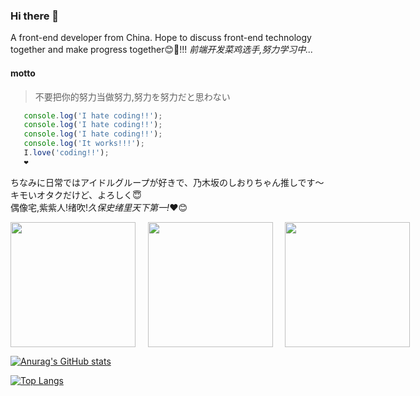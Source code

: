 ### Hi there 👋

<!--
**Panyue-genkiyo/Panyue-genkiyo** is a ✨ _special_ ✨ repository because its `README.md` (this file) appears on your GitHub profile.

Here are some ideas to get you started:

- 🔭 I’m currently working on ...
- 🌱 I’m currently learning ...
- 👯 I’m looking to collaborate on ...
- 🤔 I’m looking for help with ...
- 💬 Ask me about ...
- 📫 How to reach me: ...
- 😄 Pronouns: ...
- ⚡ Fun fact: ...
-->

A front-end developer from China. Hope to discuss front-end technology together and make progress together😊👋!!!
<em>前端开发菜鸡选手,努力学习中...</em>
<br/>
#### motto
> 不要把你的努力当做努力,努力を努力だと思わない

```javascript
   console.log('I hate coding!!');
   console.log('I hate coding!!');
   console.log('I hate coding!!');
   console.log('It works!!!');
   I.love('coding!!');
   ❤️
```
ちなみに日常ではアイドルグループが好きで、乃木坂のしおりちゃん推しです〜キモいオタクだけど、よろしく😇<br/>
偶像宅,紫紫人!绪吹!<em>久保史绪里天下第一!</em>❤😊
<div style="display:flex">
   <img src="http://p6.toutiaoimg.com/large/pgc-image/2ffd51eb70e246b79509d78cbfa5a0a8?from=detail&index=7"  height="200"/>
   &nbsp;&nbsp;&nbsp;&nbsp;&nbsp;
   <img src="https://i.pinimg.com/564x/59/86/a0/5986a03f1ab35b3684dc1e7cc7091cd5.jpg" height="200"/>
   &nbsp;&nbsp;&nbsp;&nbsp;&nbsp;
   <img src="https://i.pinimg.com/564x/fc/78/4b/fc784b5349ded35d28ccc23061c63a96.jpg" height="200"/>
</div>

[![Anurag's GitHub stats](https://github-readme-stats.vercel.app/api?username=Panyue-genkiyo&theme=radical)](https://github.com/anuraghazra/github-readme-stats)

[![Top Langs](https://github-readme-stats.vercel.app/api/top-langs/?username=Panyue-genkiyo&layout=compact)](https://github.com/anuraghazra/github-readme-stats)
